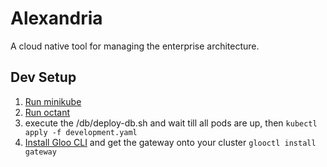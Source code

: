 # Alexandria

A cloud native tool for managing the enterprise architecture.

## Dev Setup
1. [Run minikube](https://github.com/kubernetes/minikube)
2. [Run octant](https://github.com/vmware-tanzu/octant)
3. execute the /db/deploy-db.sh and wait till all pods are up, then `kubectl apply -f development.yaml`
4. [Install Gloo CLI](https://docs.solo.io/gloo/latest/installation/gateway/kubernetes/) and get the gateway onto your cluster `glooctl install gateway`

